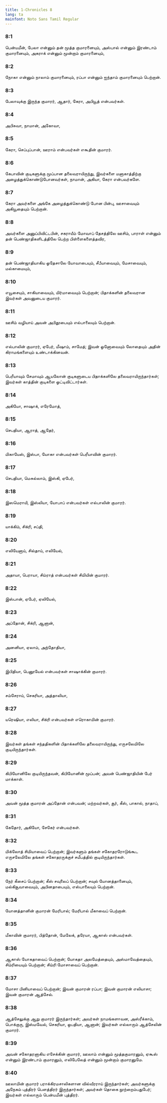 ```yaml
---
title: 1-Chronicles 8
lang: ta
mainfont: Noto Sans Tamil Regular
---
```


###  8:1

பென்யமீன், பேலா என்னும் தன் மூத்த குமாரனையும், அஸ்பால் என்னும் இரண்டாம் குமாரனையும், அகராக் என்னும் மூன்றாம் குமாரனையும்,

###  8:2

நோகா என்னும் நாலாம் குமாரனையும், ரப்பா என்னும் ஐந்தாம் குமாரனையும் பெற்றான்.

###  8:3

பேலாவுக்கு இருந்த குமாரர், ஆதார், கேரா, அபியூத் என்பவர்கள்.

###  8:4

அபிசுவா, நாமான், அகோவா,

###  8:5

கேரா, செப்புப்பான், ஊராம் என்பவர்கள் எகூதின் குமாரர்.

###  8:6

கேபாவின் குடிகளுக்கு மூப்பான தலைவராயிருந்து, இவர்களை மனாகாத்திற்கு அழைத்துக்கொண்டுபோனவர்கள், நாமான், அகியா, கேரா என்பவர்களே.

###  8:7

கேரா அவர்களை அங்கே அழைத்துக்கொண்டு போன பின்பு, ஊசாவையும் அகியூதையும் பெற்றான்.

###  8:8

அவர்களை அனுப்பிவிட்டபின், சகராயீம் மோவாப் தேசத்திலே ஊசிம், பாராள் என்னும் தன் பெண்ஜாதிகளிடத்திலே பெற்ற பிள்ளைகளைத்தவிர,

###  8:9

தன் பெண்ஜாதியாகிய ஓதேசாலே யோவாபையும், சீபீயாவையும், மேசாவையும், மல்காமையும்,

###  8:10

எயூசையும், சாகியாவையும், மிர்மாவையும் பெற்றான்; பிதாக்களின் தலைவரான இவர்கள் அவனுடைய குமாரர்.

###  8:11

ஊசிம் வழியாய் அவன் அபிதூபையும் எல்பாலையும் பெற்றான்.

###  8:12

எல்பாலின் குமாரர், ஏபேர், மீஷாம், சாமேத்; இவன் ஓனோவையும் லோதையும் அதின் கிராமங்களையும் உண்டாக்கினவன்.

###  8:13

பெரீயாவும் சேமாவும் ஆயலோன் குடிகளுடைய பிதாக்களிலே தலைவராயிருந்தார்கள்; இவர்கள் காத்தின் குடிகளை ஓட்டிவிட்டார்கள்.

###  8:14

அகியோ, சாஷாக், எரேமோத்,

###  8:15

செபதியா, ஆராத், ஆதேர்,

###  8:16

மிகாயேஸ், இஸ்பா, யோகா என்பவர்கள் பெரீயாவின் குமாரர்.

###  8:17

செபதியா, மெசுல்லாம், இஸ்கி, ஏபேர்,

###  8:18

இஸமெராயி, இஸ்லியா, யோபாப் என்பவர்கள் எல்பாலின் குமாரர்.

###  8:19

யாக்கிம், சிக்ரி, சப்தி,

###  8:20

எலியேனாய், சில்தாய், எலியேல்,

###  8:21

அதாயா, பெராயா, சிம்ராத் என்பவர்கள் சிமியின் குமாரர்.

###  8:22

இஸ்பான், ஏபேர், ஏலியேல்,

###  8:23

அப்தோன், சிக்ரி, ஆனான்,

###  8:24

அனனியா, ஏலாம், அந்தோதியா,

###  8:25

இபிதியா, பெனூயேல் என்பவர்கள் சாஷாக்கின் குமாரர்.

###  8:26

சம்சேராய், செகரியா, அத்தாலியா,

###  8:27

யரெஷியா, எலியா, சிக்ரி என்பவர்கள் எரொகாமின் குமாரர்.

###  8:28

இவர்கள் தங்கள் சந்ததிகளின் பிதாக்களிலே தலைவராயிருந்து, எருசலேமிலே குடியிருந்தார்கள்.

###  8:29

கிபியோனிலே குடியிருந்தவன், கிபியோனின் மூப்பன்; அவன் பெண்ஜாதியின் பேர் மாக்காள்.

###  8:30

அவன் மூத்த குமாரன் அப்தோன் என்பவன்; மற்றவர்கள், சூர், கீஸ், பாகால், நாதாப்,

###  8:31

கேதோர், அகியோ, சேகேர் என்பவர்கள்.

###  8:32

மிக்லோத் சிமியாவைப் பெற்றான்; இவர்களும் தங்கள் சகோதரரோடுங்கூட எருசலேமிலே தங்கள் சகோதரருக்குச் சமீபத்தில் குடியிருந்தார்கள்.

###  8:33

நேர் கீசைப் பெற்றான்; கீஸ் சவுலைப் பெற்றான்; சவுல் யோனத்தானையும், மல்கிசூவாவையும், அபினதாபையும், எஸ்பாலையும் பெற்றான்.

###  8:34

யோனத்தானின் குமாரன் மேரிபால்; மேரிபால் மீகாவைப் பெற்றான்.

###  8:35

மீகாவின் குமாரர், பித்தோன், மேலேக், தரேயா, ஆகாஸ் என்பவர்கள்.

###  8:36

ஆகாஸ் யோகதாவைப் பெற்றான்; யோகதா அலமேத்தையும், அஸ்மாவேத்தையும், சிம்ரியையும் பெற்றான்; சிம்ரி மோசாவைப் பெற்றான்.

###  8:37

மோசா பினியாவைப் பெற்றான்; இவன் குமாரன் ரப்பா; இவன் குமாரன் எலியாசா; இவன் குமாரன் ஆத்சேல்.

###  8:38

ஆத்சேலுக்கு ஆறு குமாரர் இருந்தார்கள்; அவர்கள் நாமங்களாவன, அஸ்ரீக்காம், பொக்குரு, இஸ்மவேல், செகரியா, ஒபதியா, ஆனான்; இவர்கள் எல்லாரும் ஆத்சேலின் குமாரர்.

###  8:39

அவன் சகோதரனாகிய எசேக்கின் குமாரர், ஊலாம் என்னும் மூத்தகுமாரனும், ஏகூஸ் என்னும் இரண்டாம் குமாரனும், எலிபேலேத் என்னும் மூன்றாம் குமாரனுமே.

###  8:40

ஊலாமின் குமாரர் பராக்கிரமசாலிகளான வில்வீரராய் இருந்தார்கள்; அவர்களுக்கு அநேகம் புத்திரர் பெளத்திரர் இருந்தார்கள்; அவர்கள் தொகை நூற்றைம்பதுபேர்; இவர்கள் எல்லாரும் பென்யமீன் புத்திரர்.

